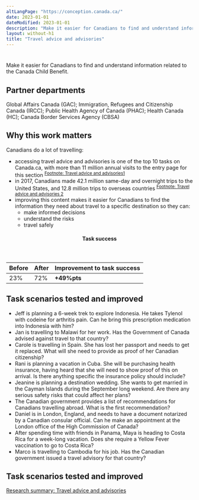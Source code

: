 ```yaml
---
altLangPage: "https://conception.canada.ca/"
date: 2023-01-01
dateModified: 2023-01-01
description: "Make it easier for Canadians to find and understand information related to the Canada Child Benefit."
layout: without-h1
title: "Travel advice and advisories"
---
```

<h1 property="name headline" id="wb-cont" dir="ltr"></h1>
<p>Make it easier for Canadians to find and understand information related to the Canada Child Benefit.</p>
<h2>Partner departments</h2>
<p>Global Affairs Canada (GAC); Immigration, Refugees and Citizenship Canada (IRCC); Public Health Agency of Canada (PHAC); Health Canada (HC); Canada Border Services Agency (CBSA)</p>
<h2>Why this work matters</h2>
<p>Canadians do a lot of travelling: </p>
<ul>
  <li class="custli">accessing travel advice and advisories is one of the top 10 tasks on Canada.ca, with more than 11 million annual visits to the entry page for this section <sup id="fn1-rf"><a class="fn-lnk" href="#fn1"><span class="wb-inv">Footnote: Travel advice and advisories</span>1</a></sup> </li>
  <li class="custli">in 2017, Canadians made 42.1 million same-day and overnight trips to the United States, and 12.8 million trips to overseas countries <sup id="fn2-rf"><a class="fn-lnk" href="#fn2"><span class="wb-inv">Footnote: Travel advice and advisories </span>2</a></sup> </li>
  <li class="custli">improving this content makes it easier for Canadians to find the information they need about travel to a specific destination so they can:
    <ul>
      <li class="custli">make informed decisions</li>
      <li class="custli">understand the risks</li>
      <li class="custli">travel safely</li>
    </ul>
  </li>
</ul>
<div class="row mrgn-tp-lg mrgn-bttm-lg">
  <div class="col-md-8">
    <div class="panel panel-success">
      <header class="panel-heading">
        <h4 class="panel-title text-center">Task success</h4>
      </header>
      <table class="table">
        <thead>
          <tr style="">
            <th scope="col" class="col-md-3">Before</th>
            <th scope="col" class="col-md-3">After</th>
            <th scope="col" class="col-md-6">Improvement to task success</th>
          </tr>
        </thead>
        <tbody>
          <tr>
            <td class="table-smnum">23%</td>
            <td class="table-smnum">72%</td>
            <td class="table-smnum"><span class="text-success"><strong>+49%pts</strong></span></td>
          </tr>
        </tbody>
      </table>
    </div>
  </div>
</div>
<h2>Task scenarios tested and improved</h2>
<ul class="custul">
  <li class="custli">Jeff is planning a 6-week trek to explore Indonesia. He takes Tylenol with codeine for arthritis pain. Can he bring this prescription medication into Indonesia with him?</li>
  <li class="custli">Jan is travelling to Malawi for her work. Has the Government of Canada advised against travel to that country?</li>
  <li class="custli">Carole is travelling in Spain. She has lost her passport and needs to get it replaced. What will she need to provide as proof of her Canadian citizenship?</li>
  <li class="custli">Rani is planning a vacation in Cuba. She will be purchasing health insurance, having heard that she will need to show proof of this on arrival. Is there anything specific the insurance policy should include?</li>
  <li class="custli">Jeanine is planning a destination wedding. She wants to get married in the Cayman Islands during the September long weekend. Are there any serious safety risks that could affect her plans?</li>
  <li class="custli">The Canadian government provides a list of recommendations for Canadians travelling abroad. What is the first recommendation?</li>
  <li class="custli">Daniel is in London, England, and needs to have a document notarized by a Canadian consular official. Can he make an appointment at the London office of the High Commission of Canada?</li>
  <li class="custli">After spending time with friends in Panama, Maya is heading to Costa Rica for a week-long vacation. Does she require a Yellow Fever vaccination to go to Costa Rica?</li>
  <li class="custli">Marco is travelling to Cambodia for his job. Has the Canadian government issued a travel advisory for that country?</li>
</ul>
<h2>Task scenarios tested and improved</h2>
<p><a href="https://blog.canada.ca/research-summaries/travel-advice-research-summary.html">Research summary: Travel advice and advisories</a></p>
